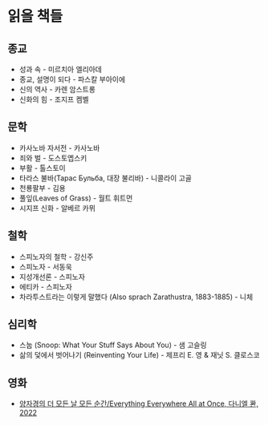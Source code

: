 # 읽을 책들

## 종교

* 성과 속 - 미르치아 엘리아데
* 종교, 설명이 되다 - 파스칼 부아이에
* 신의 역사 - 카렌 암스트롱
* 신화의 힘 - 조지프 켐벨

## 문학

* 카사노바 자서전 - 카사노바
* 죄와 벌 - 도스토옙스키
* 부활 - 톨스토이
* 타라스 불바(Тарас Бульба, 대장 불리바) - 니콜라이 고골
* 천룡팔부 - 김용
* 풀잎(Leaves of Grass) - 월트 휘트먼
* 시지프 신화 - 알베르 카뮈

## 철학

* 스피노자의 철학 - 강신주
* 스피노자 - 서동욱
* 지성개선론 - 스피노자
* 에티카 - 스피노자
* 차라투스트라는 이렇게 말했다 (Also sprach Zarathustra, 1883-1885) - 니체

## 심리학

* 스눕 (Snoop: What Your Stuff Says About You)  - 샘 고슬링
* 삶의 덫에서 벗어나기 (Reinventing Your Life)  - 제프리 E. 영 & 재닛 S. 클로스코

## 영화

* [양자경의 더 모든 날 모든 순간/Everything Everywhere All at Once, 다니엘 콴, 2022](https://namu.wiki/w/%EC%97%90%EB%B8%8C%EB%A6%AC%EC%94%BD%20%EC%97%90%EB%B8%8C%EB%A6%AC%EC%9B%A8%EC%96%B4%20%EC%98%AC%20%EC%95%B3%20%EC%9B%90%EC%8A%A4)

